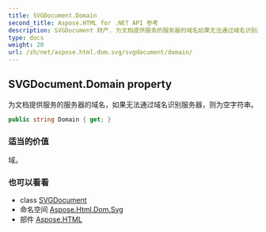 ```yaml
---
title: SVGDocument.Domain
second_title: Aspose.HTML for .NET API 参考
description: SVGDocument 财产. 为文档提供服务的服务器的域名如果无法通过域名识别服务器则为空字符串
type: docs
weight: 20
url: /zh/net/aspose.html.dom.svg/svgdocument/domain/
---
```

## SVGDocument.Domain property

为文档提供服务的服务器的域名，如果无法通过域名识别服务器，则为空字符串。

```csharp
public string Domain { get; }
```

### 适当的价值

域。

### 也可以看看

* class [SVGDocument](../)
* 命名空间 [Aspose.Html.Dom.Svg](../../svgdocument/)
* 部件 [Aspose.HTML](../../../)


